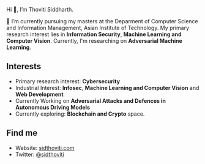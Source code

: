 Hi 👋, I’m Thoviti Siddharth.

🌱 I’m currently pursuing my masters at the Deparment of Computer Science and Information Management, Asian Institute of Technology. My primary research interest lies in **Information Security**, **Machine Learning and Computer Vision**. Currently, I'm researching on **Adversarial Machine Learning**.
<!-- 💞️ I’m looking to collaborate on ...-->

## Interests
-  Primary research interest: **Cybersecurity**
-  Industrial Interest: **Infosec**, **Machine Learning and Computer Vision** and **Web Development**
-  Currently Working on **Adversarial Attacks and Defences in Autonomous Driving Models**
-  Currently exploring: **Blockchain and Crypto** space.

## Find me
- Website: [sidthoviti.com][1]
- Twitter: [@sidthoviti][2]

<!---
sidthoviti/sidthoviti is a ✨ special ✨ repository because its `README.md` (this file) appears on your GitHub profile.
You can click the Preview link to take a look at your changes.
--->




[1]: https://www.sidthoviti.com
[2]: https://www.twitter.com/sidthoviti
[3]: https://www.
